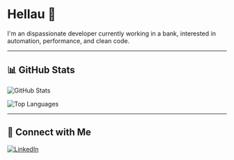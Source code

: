 # Hellau 👋

I'm an dispassionate developer currently working in a bank, interested in automation, performance, and clean code.

---

## 📊 GitHub Stats

![GitHub Stats](https://github-readme-stats.vercel.app/api?username=kallekleiv&show_icons=true&theme=default&hide=issues)

![Top Languages](https://github-readme-stats.vercel.app/api/top-langs/?username=kallekleiv&layout=compact&langs_count=8&hide=html)

---

## 🔗 Connect with Me

[![LinkedIn](https://img.shields.io/badge/-LinkedIn-0077B5?style=flat&logo=linkedin&logoColor=white)](https://www.linkedin.com/in/torjus-kallekleiv/)
